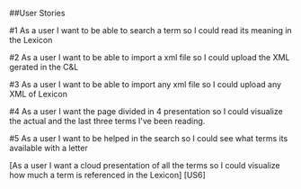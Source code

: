 ##User Stories

#1 As a user I want to be able to search a term so I could read its meaning  in the Lexicon

#2 As a user I want to be able to import a xml file so I could upload the XML gerated in the C&L

#3 As a user I want to be able to import any xml file so I could upload any XML of Lexicon

#4 As a user I want the page divided in 4 presentation so I could visualize the actual and the last three terms I've been reading.

#5 As a user I want to be helped in the search so I could see what terms its available with a letter

[As a user I want a cloud presentation of all the terms  so I could visualize how much a term is referenced in the Lexicon] [US6]
